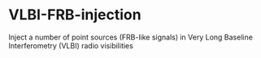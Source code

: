 # VLBI-FRB-injection
Inject a number of point sources (FRB-like signals) in Very Long Baseline Interferometry (VLBI) radio visibilities
